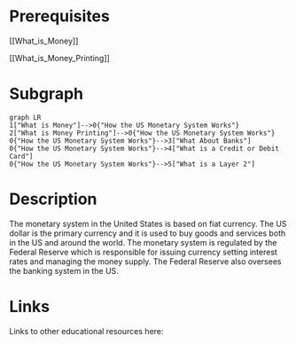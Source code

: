 # Prerequisites
[[What_is_Money]]


[[What_is_Money_Printing]]

# Subgraph

```mermaid
graph LR
1["What is Money"]-->0{"How the US Monetary System Works"}
2["What is Money Printing"]-->0{"How the US Monetary System Works"}
0{"How the US Monetary System Works"}-->3["What About Banks"]
0{"How the US Monetary System Works"}-->4["What is a Credit or Debit Card"]
0{"How the US Monetary System Works"}-->5["What is a Layer 2"]
```



# Description
  
The monetary system in the United States is based on fiat currency. The US dollar is the primary currency and it is used to buy goods and services both in the US and around the world. The monetary system is regulated by the Federal Reserve which is responsible for issuing currency setting interest rates and managing the money supply. The Federal Reserve also oversees the banking system in the US.

# Links
Links to other educational resources here:

